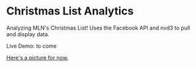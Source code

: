Christmas List Analytics
================

Analyzing MLN's Christmas List! Uses the Facebook API and nvd3 to pull and display data. 

Live Demo: to come

[Here's a picture for now.](http://i.imgur.com/0D83aEI.png)
